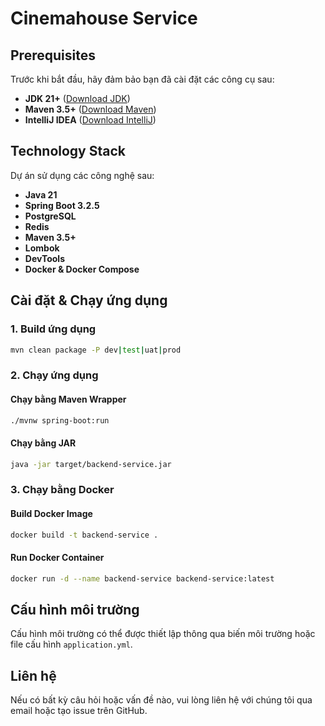 # Cinemahouse Service

## Prerequisites
Trước khi bắt đầu, hãy đảm bảo bạn đã cài đặt các công cụ sau:
- **JDK 21+** ([Download JDK](https://adoptopenjdk.net/))
- **Maven 3.5+** ([Download Maven](https://maven.apache.org/download.cgi))
- **IntelliJ IDEA** ([Download IntelliJ](https://www.jetbrains.com/idea/))

## Technology Stack
Dự án sử dụng các công nghệ sau:
- **Java 21**
- **Spring Boot 3.2.5**
- **PostgreSQL**
- **Redis**
- **Maven 3.5+**
- **Lombok**
- **DevTools**
- **Docker & Docker Compose**

## Cài đặt & Chạy ứng dụng

### 1. Build ứng dụng
```sh
mvn clean package -P dev|test|uat|prod
```

### 2. Chạy ứng dụng
#### Chạy bằng Maven Wrapper
```sh
./mvnw spring-boot:run
```
#### Chạy bằng JAR
```sh
java -jar target/backend-service.jar
```

### 3. Chạy bằng Docker
#### Build Docker Image
```sh
docker build -t backend-service .
```
#### Run Docker Container
```sh
docker run -d --name backend-service backend-service:latest
```

## Cấu hình môi trường
Cấu hình môi trường có thể được thiết lập thông qua biến môi trường hoặc file cấu hình `application.yml`.

## Liên hệ
Nếu có bất kỳ câu hỏi hoặc vấn đề nào, vui lòng liên hệ với chúng tôi qua email hoặc tạo issue trên GitHub.

